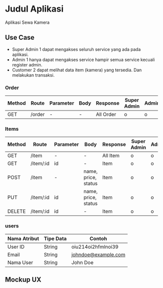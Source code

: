 # Judul Aplikasi
Aplikasi Sewa Kamera 

## Use Case
- Super Admin 1 dapat mengakses seluruh service yang ada pada aplikasi.
- Admin 1 hanya dapat mengakses service hampir semua service kecuali register admin.
- Customer 2 dapat melihat data item (kamera) yang tersedia. Dan melakukan transaksi.

### Order
Method | Route | Parameter | Body | Response | Super Admin | Admin | Customer
---|---|---|---|---|---|---|---
GET | /order | - | - | All Order | o | o | x


### Items
Method | Route | Parameter | Body | Response | Super Admin | Admin | Customer
---|---|---|---|---|---|---|---
GET | /item | - | - | All Item | o | o | o
GET | /item/:id | id | - | Item | o | o | o
POST | /item | - | name, price, status | Item | o | o | x
PUT | /item/:id| id | name, price, status | Item | o | o | x
DELETE | /item/:id| id | - | Item | o | o | x


### users
Nama Atribut | Tipe Data | Contoh
---|---|---
User ID | String | oiu214oi2hfmlnoi39
Email | String | johndoe@example.com
Nama User | String | John Doe


## Mockup UX